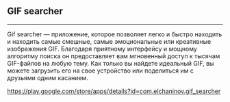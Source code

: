 ## GIF searcher
------------
Gif searcher — приложение, которое позволяет легко и быстро находить и находить самые смешные, самые эмоциональные или креативные изображения GIF. Благодаря приятному интерфейсу и мощному алгоритму поиска он предоставляет вам мгновенный доступ к тысячам GIF-файлов на любую тему. Как только вы найдете идеальный GIF, вы можете загрузить его на свое устройство или поделиться им с друзьями одним касанием.


https://play.google.com/store/apps/details?id=com.elchaninov.gif_searcher
